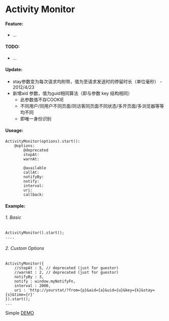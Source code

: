 Activity Monitor
=============

#### Feature:
+ ...

#### TODO:
+ ...

#### Update:
+ stay参数变为每次请求均附带，值为至请求发送时的停留时长（单位毫秒） - 2012/4/23
+ 新增aid 参数，值为guid相同算法（即与参数 key 结构相同）
    + 此参数值不存COOKIE
    + 不同用户/同用户不同页面/同访客同页面不同状态/多开页面/多浏览器等等均不同
    + 即唯一身份识别 

#### Useage:
    ActivityMonitor(options).start():
        @options:
            @deprecated
            stopAt:
            warnAt:
            
            @available
            callAt:
            notifyBy:
            notify:
            interval:
            uri:
            callback:

#### Example:

###### 1. Basic
    ActivityMonitor().start();
    ....

###### 2. Custom Options
    ActivityMonitor({
        //stopAt : 5, // deprecated (just for guestor)
        //warnAt : 2, // deprecated (just for guestor)
        notifyBy : 3,
        notify : window.myNotifyFn,
        interval : 2000,
        uri : 'http://yourstat/?from={p}&aid={a}&uid={u}&key={k}&stay={s}&time={r}'
    }).start();
    ...

Simple [DEMO](http://zfkun.github.com/js/demo/QKActivity/)
